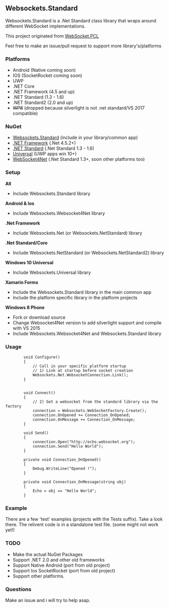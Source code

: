 ## Websockets.Standard

Websockets.Standard is a .Net Standard class library that wraps around different WebSocket implementations.

This project originated from [WebSocket.PCL](https://github.com/NVentimiglia/WebSocket.PCL)

Feel free to make an issue/pull request to support more library's/platforms

### Platforms

- Android (Native coming soon)
- IOS (SocketRocket coming soon)
- UWP
- .NET Core 
- .NET Framework (4.5 and up)
- .NET Standard (1.3 - 1.6)
- .NET Standard2 (2.0 and up)
- ~~WP8~~ (dropped because silverlight is not .net standard/VS 2017 compatible)


### NuGet

- [Websockets.Standard](https://www.nuget.org/packages/Websockets.Standard/) (include in your library/common app)
- [.NET Framework](https://www.nuget.org/packages/Websockets.Net/) (.Net 4.5.2+)
- [.NET Standard](https://www.nuget.org/packages/Websockets.NetStandard/) (.Net Standard 1.3 - 1.6)
- [Universal](https://www.nuget.org/packages/Websockets.Universal/) (UWP apps win 10+)
- [WebSocket4Net](https://www.nuget.org/packages/Websockets.WebSocket4Net/) (.Net Standard 1.3+, soon other platforms too)

### Setup

**All**
- Include Websockets.Standard library

**Android & Ios**
- Include Websockets.Websocket4Net library

**.Net Framework**
- Include Websockets.Net (or Websockets.NetStandard) library

**.Net Standard/Core**
- Include Websockets.NetStandard (or Websockets.NetStandard2) library

**Windows 10 Universal**
- Include Websockets.Universal library

**Xamarin Forms**
- Include the Websockets.Standard library in the main common app
- Include the platform specific library in the platform projects

**Windows 8 Phone**
- Fork or download source
- Change Websocket4Net version to add silverlight support and compile with VS 2015
- Include Websockets.Websocket4Net and Websockets.Standard library


### Usage

`````
        void Configure()
        {
            // Call in your specific platform startup            
            // 1) Link at startup before socket creation
            Websockets.Net.WebsocketConnection.Link();
        }
        
        
        void Connect()
        {
            // 2) Get a websocket from the standard library via the factory
            connection = Websockets.WebSocketFactory.Create();
            connection.OnOpened += Connection_OnOpened;
            connection.OnMessage += Connection_OnMessage;
        }

        void Send()
        {            
            connection.Open("http://echo.websocket.org");
            connection.Send("Hello World");
        }

        private void Connection_OnOpened()
        {
            Debug.WriteLine("Opened !");
        }

        private void Connection_OnMessage(string obj)
        {
            Echo = obj == "Hello World";
        }
`````

### Example

There are a few 'test' examples (projects with the Tests suffix). Take a look there. The relivent code is in a standalone test file. (some might not work yet!)

### TODO

- Make the actual NuGet Packages
- Support .NET 2.0 and other old frameworks
- Support Native Android (port from old project)
- Support Ios SocketRocket (port from old project)
- Support other platforms.


### Questions

Make an issue and i will try to help asap.
